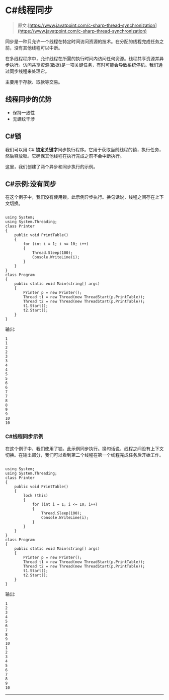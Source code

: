 # C#线程同步

> 原文:[https://www.javatpoint.com/c-sharp-thread-synchronization](https://www.javatpoint.com/c-sharp-thread-synchronization)

同步是一种只允许一个线程在特定时间访问资源的技术。在分配的线程完成任务之前，没有其他线程可以中断。

在多线程程序中，允许线程在所需的执行时间内访问任何资源。线程共享资源并异步执行。访问共享资源(数据)是一项关键任务，有时可能会导致系统停机。我们通过同步线程来处理它。

主要用于存款、取款等交易。

## 线程同步的优势

*   保持一致性
*   无螺纹干涉

## C#锁

我们可以用 C# **锁定关键字**同步执行程序。它用于获取当前线程的锁，执行任务，然后释放锁。它确保其他线程在执行完成之前不会中断执行。

这里，我们创建了两个异步和同步执行的示例。

## C#示例:没有同步

在这个例子中，我们没有使用锁。此示例异步执行。换句话说，线程之间存在上下文切换。

```

using System;
using System.Threading;
class Printer
{
    public void PrintTable()
    {
        for (int i = 1; i <= 10; i++)
        {
            Thread.Sleep(100);
            Console.WriteLine(i);
        }
    }
}
class Program
{
    public static void Main(string[] args)
    {
        Printer p = new Printer();
        Thread t1 = new Thread(new ThreadStart(p.PrintTable));
        Thread t2 = new Thread(new ThreadStart(p.PrintTable));
        t1.Start();
        t2.Start();
    }
}

```

输出:

```
1
1
2
2
3
3
4
4
5
5
6
6
7
7
8
8
9
9
10
10

```

### C#线程同步示例

在这个例子中，我们使用了锁。此示例同步执行。换句话说，线程之间没有上下文切换。在输出部分，我们可以看到第二个线程在第一个线程完成任务后开始工作。

```

using System;
using System.Threading;
class Printer
{
    public void PrintTable()
    {
        lock (this)
        {
            for (int i = 1; i <= 10; i++)
            {
                Thread.Sleep(100);
                Console.WriteLine(i);
            }
        }
    }
}
class Program
{
    public static void Main(string[] args)
    {
        Printer p = new Printer();
        Thread t1 = new Thread(new ThreadStart(p.PrintTable));
        Thread t2 = new Thread(new ThreadStart(p.PrintTable));
        t1.Start();
        t2.Start();
    }
}

```

输出:

```
1
2
3
4
5
6
7
8
9
10
1
2
3
4
5
6
7
8
9
10

```

* * *